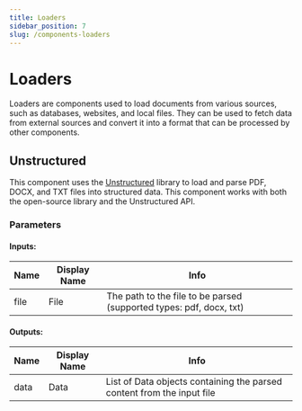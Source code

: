 ```yaml
---
title: Loaders
sidebar_position: 7
slug: /components-loaders
---
```


# Loaders

Loaders are components used to load documents from various sources, such as databases, websites, and local files. They can be used to fetch data from external sources and convert it into a format that can be processed by other components.



## Unstructured

This component uses the [Unstructured](https://unstructured.io/) library to load and parse PDF, DOCX, and TXT files into structured data. This component works with both the open-source library and the Unstructured API.

### Parameters

#### Inputs:

| Name | Display Name | Info |
| --- | --- | --- |
| file | File | The path to the file to be parsed (supported types: pdf, docx, txt) |


#### Outputs:

| Name | Display Name | Info |
| --- | --- | --- |
| data | Data | List of Data objects containing the parsed content from the input file |